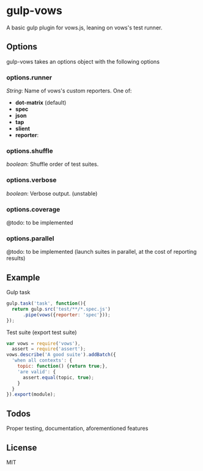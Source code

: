 # gulp-vows

A basic gulp plugin for vows.js, leaning on vows's test runner.

## Options

gulp-vows takes an options object with the following options

### options.runner
*String*: Name of vows's custom reporters. One of:
- **dot-matrix** (default)
- **spec**
- **json**
- **tap**
- **slient**
- **reporter**:

### options.shuffle
*boolean*: Shuffle order of test suites.

### options.verbose
*boolean*: Verbose output. (unstable)

### options.coverage
@todo: to be implemented

### options.parallel
@todo: to be implemented (launch suites in parallel, at the cost of reporting results)

## Example
Gulp task
```js
gulp.task('task', function(){
  return gulp.src('test/**/*.spec.js')
      .pipe(vows({reporter: 'spec'}));
});
```
Test suite (export test suite)
```js
var vows = require('vows'),
  assert = require('assert');
vows.describe('A good suite').addBatch({
  'when all contexts': {
    topic: function() {return true;},
    'are valid': {
      assert.equal(topic, true);
    }
  }
}).export(module);
```

## Todos
Proper testing, documentation, aforementioned features

## License
MIT
